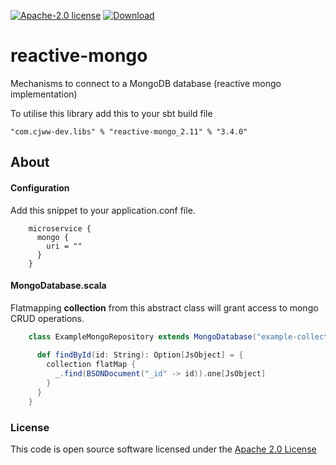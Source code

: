 [![Apache-2.0 license](http://img.shields.io/badge/license-Apache-brightgreen.svg)](http://www.apache.org/licenses/LICENSE-2.0.html)
[ ![Download](https://api.bintray.com/packages/cjww-development/releases/reactive-mongo/images/download.svg) ](https://bintray.com/cjww-development/releases/reactive-mongo/_latestVersion)

reactive-mongo
=================

Mechanisms to connect to a MongoDB database (reactive mongo implementation)

To utilise this library add this to your sbt build file

```
"com.cjww-dev.libs" % "reactive-mongo_2.11" % "3.4.0" 
```

## About
#### Configuration
Add this snippet to your application.conf file.

```hocon
    microservice {
      mongo {
        uri = ""
      }
    }
```

#### MongoDatabase.scala
Flatmapping **collection** from this abstract class will grant access to mongo CRUD operations.

```scala
    class ExampleMongoRepository extends MongoDatabase("example-collection") {
      
      def findById(id: String): Option[JsObject] = {
        collection flatMap {
          _.find(BSONDocument("_id" -> id)).one[JsObject]
        }
      }
    }
``` 

### License

This code is open source software licensed under the [Apache 2.0 License]("http://www.apache.org/licenses/LICENSE-2.0.html")
